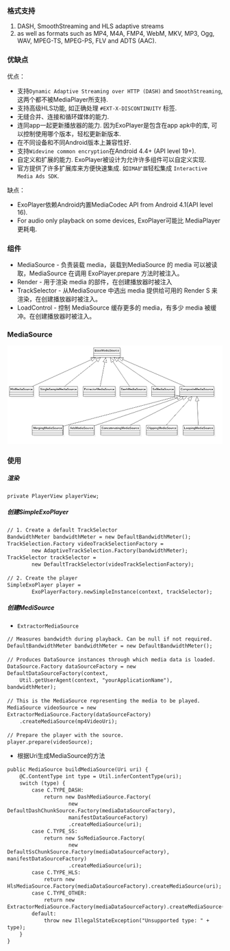 
### 格式支持
1. DASH, SmoothStreaming and HLS adaptive streams
2. as well as formats such as MP4, M4A, FMP4, WebM, MKV, MP3, Ogg, WAV, MPEG-TS, MPEG-PS, FLV and ADTS (AAC).

### 优缺点

优点：
- 支持`Dynamic Adaptive Streaming over HTTP (DASH)` and `SmoothStreaming`, 这两个都不被MediaPlayer所支持.
- 支持高级HLS功能, 如正确处理 `#EXT-X-DISCONTINUITY` 标签.
- 无缝合并、连接和循环媒体的能力.
- 连同app一起更新播放器的能力. 因为ExoPlayer是包含在app apk中的库, 可以控制使用哪个版本，轻松更新新版本.
- 在不同设备和不同Android版本上兼容性好.
- 支持`Widevine common encryption`在Android 4.4+ (API level 19+).
- 自定义和扩展的能力. ExoPlayer被设计为允许许多组件可以自定义实现.
- 官方提供了许多扩展库来方便快速集成. 如`IMA扩展`轻松集成 `Interactive Media Ads SDK`.


缺点：
- ExoPlayer依赖Android内置MediaCodec API from Android 4.1(API level 16).
- For audio only playback on some devices, ExoPlayer可能比 MediaPlayer更耗电.


### 组件

- MediaSource - 负责装载 media，装载到MediaSource 的 media 可以被读取，MediaSource 在调用 ExoPlayer.prepare 方法时被注入。
- Render  - 用于渲染 media 的部件，在创建播放器时被注入
- TrackSelector - 从MediaSource 中选出 media 提供给可用的 Render S 来渲染，在创建播放器时被注入。
- LoadControl - 控制 MediaSource 缓存更多的 media，有多少 media 被缓冲。在创建播放器时被注入。


### MediaSource

![](doc/MediaSource.png)




### 使用

##### 渲染

```
private PlayerView playerView;
```

##### 创建SimpleExoPlayer

```
// 1. Create a default TrackSelector
BandwidthMeter bandwidthMeter = new DefaultBandwidthMeter();
TrackSelection.Factory videoTrackSelectionFactory =
        new AdaptiveTrackSelection.Factory(bandwidthMeter);
TrackSelector trackSelector =
        new DefaultTrackSelector(videoTrackSelectionFactory);

// 2. Create the player
SimpleExoPlayer player =
        ExoPlayerFactory.newSimpleInstance(context, trackSelector);
```


##### 创建MediSource

- `ExtractorMediaSource`

```
// Measures bandwidth during playback. Can be null if not required.
DefaultBandwidthMeter bandwidthMeter = new DefaultBandwidthMeter();

// Produces DataSource instances through which media data is loaded.
DataSource.Factory dataSourceFactory = new DefaultDataSourceFactory(context,
    Util.getUserAgent(context, "yourApplicationName"), bandwidthMeter);

// This is the MediaSource representing the media to be played.
MediaSource videoSource = new ExtractorMediaSource.Factory(dataSourceFactory)
    .createMediaSource(mp4VideoUri);

// Prepare the player with the source.
player.prepare(videoSource);
```

- 根据Uri生成MediaSource的方法

```
public MediaSource buildMediaSource(Uri uri) {
    @C.ContentType int type = Util.inferContentType(uri);
    switch (type) {
        case C.TYPE_DASH:
            return new DashMediaSource.Factory(
                    new DefaultDashChunkSource.Factory(mediaDataSourceFactory),
                    manifestDataSourceFactory)
                    .createMediaSource(uri);
        case C.TYPE_SS:
            return new SsMediaSource.Factory(
                    new DefaultSsChunkSource.Factory(mediaDataSourceFactory), manifestDataSourceFactory)
                    .createMediaSource(uri);
        case C.TYPE_HLS:
            return new HlsMediaSource.Factory(mediaDataSourceFactory).createMediaSource(uri);
        case C.TYPE_OTHER:
            return new ExtractorMediaSource.Factory(mediaDataSourceFactory).createMediaSource(uri);
        default:
            throw new IllegalStateException("Unsupported type: " + type);
    }
}
```



